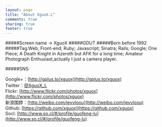 ```yaml
---
layout: page
title: "About XguoX.L"
comments: true
sharing: true
footer: true
---
```


#####Screen name -> XguoX 
#####GDUT
#####Born before 1992
#####Tag:Web; Front-end; Ruby; Javascript; Sinatra; Rails; Google; One Piece; A Death Knight in Azeroth but AFK for a long time; Amateur Photograph Enthusiast,actually I just a camera player.

#####SNS:

Google+：[http://gplus.to/xguox](http://gplus.to/xguox)  
Twitter：[@XguoX_L](https://twitter.com/xguox_l)  
Flickr: [http://www.flickr.com/photos/xguox](http://www.flickr.com/photos/xguox)  
新浪围脖：[http://weibo.com/jevvloou](http://weibo.com/jevvloou)  
Github: [https://github.com/xguox](https://github.com/xguox)  
Socl: [http://www.so.cl/#/profile/guofeng-lu](http://www.so.cl/#/profile/guofeng-lu)